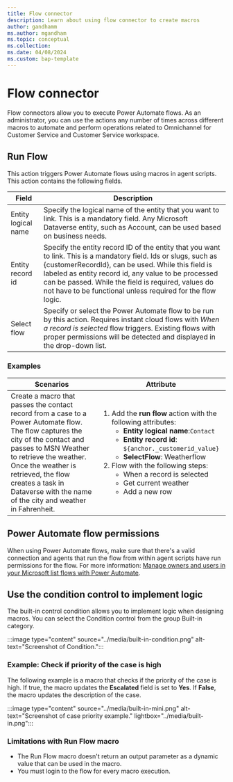 ```yaml
---
title: Flow connector
description: Learn about using flow connector to create macros
author: gandhamm
ms.author: mgandham
ms.topic: conceptual 
ms.collection: 
ms.date: 04/08/2024
ms.custom: bap-template 
---
```

# Flow connector

Flow connectors allow you to execute Power Automate flows. As an administrator, you can use the actions any number of times across different macros to automate and perform operations related to Omnichannel for Customer Service and Customer Service workspace.


## Run Flow

This action triggers Power Automate flows using macros in agent scripts. This action contains the following fields.

| Field                | Description                             | 
|----------------------|-----------------------------------------|
| Entity logical name | Specify the logical name of the entity that you want to link. This is a mandatory field. Any Microsoft Dataverse entity, such as Account, can be used based on business needs. | 
| Entity record id     | Specify the entity record ID of the entity that you want to link. This is a mandatory field. Ids or slugs, such as {customerRecordId}, can be used. While this field is labeled as entity record id, any value to be processed can be passed. While the field is required, values do not have to be functional unless required for the flow logic. | 
| Select flow      | Specify or select the Power Automate flow to be run by this action. Requires instant cloud flows with *When a record is selected* flow triggers. Existing flows with proper permissions will be detected and displayed in the drop-down list. | 

### Examples

 | Scenarios | Attribute|
   |-----------------|---------------------------------|
   | Create a macro that passes the contact record from a case to a Power Automate flow. The flow captures the city of the contact and passes to MSN Weather to retrieve the weather. Once the weather is retrieved, the flow creates a task in Dataverse with the name of the city and weather in Fahrenheit. | <ol><li>Add the **run flow** action with the following attributes: <ul><li>**Entity logical name**:`Contact`</li><li>**Entity record id**: `${anchor._customerid_value}`</li><li> **SelectFlow**: Weatherflow</li></ul></li><li>Flow with the following steps:<ul><li>When a record is selected</li><li>Get current weather</li><li>Add a new row</li></ul></li></ol> |
  
## Power Automate flow permissions

When using Power Automate flows, make sure that there's a valid connection and agents that run the flow from within agent scripts have run permissions for the flow. For more information: [Manage owners and users in your Microsoft list flows with Power Automate](/sharepoint/dev/business-apps/power-automate/guidance/manage-list-flows).  
 
 
## Use the condition control to implement logic 

The built-in control condition allows you to implement logic when designing macros. You can select the Condition control from the group Built-in category.

  :::image type="content" source="../media/built-in-condition.png" alt-text="Screenshot of Condition.":::
 

### Example: Check if priority of the case is high 
 
The following example is a macro that checks if the priority of the case is high. If true, the macro updates the **Escalated** field is set to **Yes**. If **False**, the macro updates the description of the case. 

  :::image type="content" source="../media/built-in-mini.png" alt-text="Screenshot of case priority example." lightbox="../media/built-in.png":::

### Limitations with Run Flow macro 
 
- The Run Flow macro doesn't return an output parameter as a dynamic value that can be used in the macro. 
- You must login to the flow for every macro execution. 
